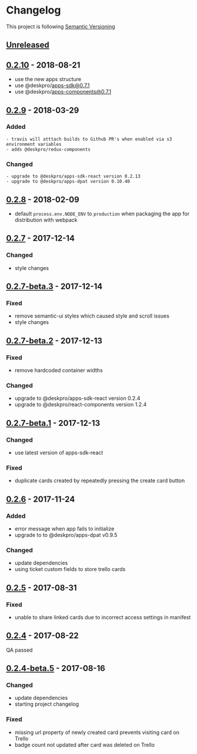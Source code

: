 # Changelog

This project is following [Semantic Versioning](http://semver.org)

## [Unreleased][]

## [0.2.10][] - 2018-08-21

 - use the new apps structure
 - use @deskpro/apps-sdk@0.7.1
 - use @deskpro/apps-components@0.7.1

## [0.2.9][] - 2018-03-29

### Added

    - travis will atttach builds to Github PR's when enabled via s3 environment variables
    - adds @deskpro/redux-components

### Changed

    - upgrade to @deskpro/apps-sdk-react version 0.2.13
    - upgrade to @deskpro/apps-dpat version 0.10.40

## [0.2.8][] - 2018-02-09

 - default `process.env.NODE_ENV` to `production` when packaging the app for distribution with webpack  

## [0.2.7][] - 2017-12-14

### Changed 
 - style changes

## [0.2.7-beta.3][] - 2017-12-14

### Fixed 
 - remove semantic-ui styles which caused style and scroll issues
 - style changes

## [0.2.7-beta.2][] - 2017-12-13

### Fixed 
 - remove hardcoded container widths 

### Changed 

 - upgrade to @deskpro/apps-sdk-react version 0.2.4
 - upgrade to @deskpro/react-components version 1.2.4 

## [0.2.7-beta.1][] - 2017-12-13

### Changed
 - use latest version of apps-sdk-react

### Fixed 
 - duplicate cards created by repeatedly pressing the create card button 


## [0.2.6][] - 2017-11-24

### Added

 - error message when app fails to initialize
 - upgrade to to @deskpro/apps-dpat v0.9.5 

### Changed
 - update dependencies
 - using ticket custom fields to store trello cards
 
## [0.2.5][] - 2017-08-31

### Fixed 
 - unable to share linked cards due to incorrect access settings in manifest
 
## [0.2.4][] - 2017-08-22

QA passed

## [0.2.4-beta.5][] - 2017-08-16

### Changed
 - update dependencies
 - starting project changelog
 
### Fixed 
 - missing url property of newly created card prevents visiting card on Trello
 - badge count not updated after card was deleted on Trello



[Unreleased]: https://github.com/DeskproApps/trello/compare/v0.2.10...HEAD
[0.2.10]: https://github.com/DeskproApps/trello/compare/v0.1.1...v0.2.10
[0.1.1]: https://github.com/DeskproApps/trello/compare/v0.2.9...v0.1.1
[0.2.9]: https://github.com/DeskproApps/trello/compare/v0.2.8...v0.2.9
[0.2.8]: https://github.com/DeskproApps/trello/compare/v0.2.7...v0.2.8
[0.2.7]: https://github.com/DeskproApps/trello/compare/v0.2.7-beta.3...v0.2.7
[0.2.7-beta.3]: https://github.com/DeskproApps/trello/compare/v0.2.7-beta.2...v0.2.7-beta.3
[0.2.7-beta.2]: https://github.com/DeskproApps/trello/compare/v0.2.7-beta.1...v0.2.7-beta.2
[0.2.7-beta.1]: https://github.com/DeskproApps/trello/compare/v0.2.6...v0.2.7-beta.1
[0.2.6]: https://github.com/DeskproApps/trello/compare/v0.2.5...v0.2.6
[0.2.5]: https://github.com/DeskproApps/trello/compare/v0.2.4...v0.2.5
[0.2.4]: https://github.com/DeskproApps/trello/compare/v0.2.4-beta.5...v0.2.4
[0.2.4-beta.5]: https://github.com/DeskproApps/trello/tree/v0.2.4-beta.5
